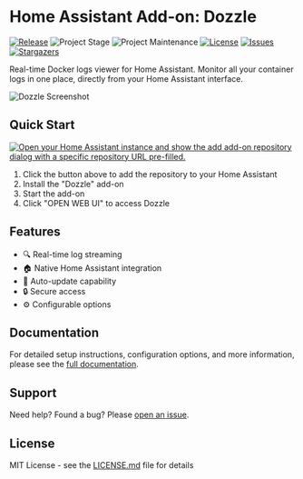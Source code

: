 # Home Assistant Add-on: Dozzle

[![Release][release-shield]][release] ![Project Stage][project-stage-shield] ![Project Maintenance][maintenance-shield] [![License][license-shield]][license] [![Issues][issues-shield]][issue] [![Stargazers][stars-shield]][stars]

Real-time Docker logs viewer for Home Assistant. Monitor all your container logs in one place, directly from your Home Assistant interface.

![Dozzle Screenshot](https://github.com/user-attachments/assets/b184931c-03d4-4e8a-b716-a9b17055892d)

## Quick Start

[![Open your Home Assistant instance and show the add add-on repository dialog with a specific repository URL pre-filled.](https://my.home-assistant.io/badges/supervisor_add_addon_repository.svg)](https://my.home-assistant.io/redirect/supervisor_add_addon_repository/?repository_url=https%3A%2F%2Fgithub.com%2FErreur32%2Fhomeassistant-dozzle-addon)

1. Click the button above to add the repository to your Home Assistant
2. Install the "Dozzle" add-on
3. Start the add-on
4. Click "OPEN WEB UI" to access Dozzle

## Features

- 🔍 Real-time log streaming
- 🏠 Native Home Assistant integration
- 🔄 Auto-update capability
- 🔒 Secure access
- ⚙️ Configurable options

## Documentation

For detailed setup instructions, configuration options, and more information, please see the [full documentation](./dozzle/DOCS.md).

## Support

Need help? Found a bug? Please [open an issue](https://github.com/Erreur32/homeassistant-dozzle-addon/issues).

## License

MIT License - see the [LICENSE.md][license] file for details

[release-shield]: https://img.shields.io/badge/version-v0.1.48-blue.svg
[release]: https://github.com/Erreur32/homeassistant-dozzle-addon
[project-stage-shield]: https://img.shields.io/badge/project%20stage-stable-green.svg
[maintenance-shield]: https://img.shields.io/maintenance/yes/2024.svg
[license-shield]: https://img.shields.io/badge/license-MIT-blue.svg
[license]: https://github.com/Erreur32/homeassistant-dozzle-addon/blob/main/LICENSE.md
[issues-shield]: https://img.shields.io/github/issues/Erreur32/homeassistant-dozzle-addon.svg
[issue]: https://github.com/Erreur32/homeassistant-dozzle-addon/issues
[stars-shield]: https://img.shields.io/github/stars/Erreur32/homeassistant-dozzle-addon.svg
[stars]: https://github.com/Erreur32/homeassistant-dozzle-addon/stargazers
